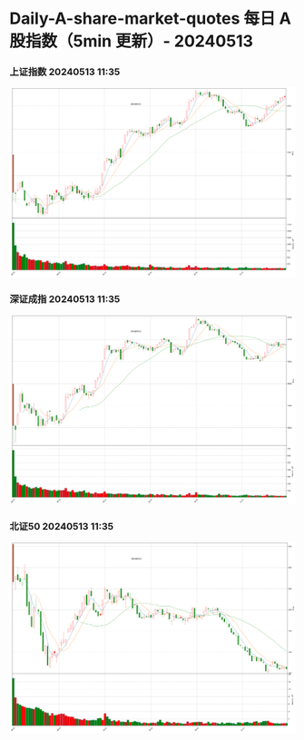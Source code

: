 
# Daily-A-share-market-quotes 每日 A 股指数（5min 更新）- 20240513

### 上证指数 20240513 11:35
![](./fig/2024/5/20240513-sh000001.png)

### 深证成指 20240513 11:35
![](./fig/2024/5/20240513-sz399001.png)

### 北证50 20240513 11:35
![](./fig/2024/5/20240513-bj899050.png)
